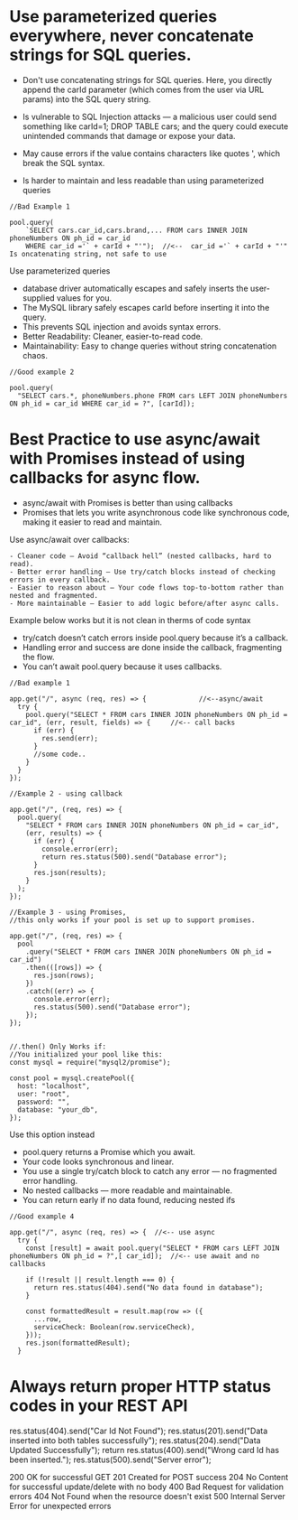 # Use parameterized queries everywhere, never concatenate strings for SQL queries.

- Don't use concatenating strings for SQL queries. Here, you directly append the carId parameter (which comes from the user via URL params) into the SQL query string.

- Is vulnerable to SQL Injection attacks — a malicious user could send something like carId=1; DROP TABLE cars; and the query could execute unintended commands that damage or expose your data.

- May cause errors if the value contains characters like quotes ', which break the SQL syntax.

- Is harder to maintain and less readable than using parameterized queries

```JS
//Bad Example 1

pool.query(
    `SELECT cars.car_id,cars.brand,... FROM cars INNER JOIN phoneNumbers ON ph_id = car_id
    WHERE car_id ='` + carId + "'");  //<--  car_id ='` + carId + "'" Is oncatenating string, not safe to use
```

Use parameterized queries

- database driver automatically escapes and safely inserts the user-supplied values for you.
- The MySQL library safely escapes carId before inserting it into the query.
- This prevents SQL injection and avoids syntax errors.
- Better Readability: Cleaner, easier-to-read code.
- Maintainability: Easy to change queries without string concatenation chaos.

```JS
//Good example 2

pool.query(
  "SELECT cars.*, phoneNumbers.phone FROM cars LEFT JOIN phoneNumbers ON ph_id = car_id WHERE car_id = ?", [carId]);
```

# Best Practice to use async/await with Promises instead of using callbacks for async flow.

- async/await with Promises is better than using callbacks
- Promises that lets you write asynchronous code like synchronous code, making it easier to read and maintain.

Use async/await over callbacks:

    - Cleaner code — Avoid “callback hell” (nested callbacks, hard to read).
    - Better error handling — Use try/catch blocks instead of checking errors in every callback.
    - Easier to reason about — Your code flows top-to-bottom rather than nested and fragmented.
    - More maintainable — Easier to add logic before/after async calls.

Example below works but it is not clean in therms of code syntax

- try/catch doesn’t catch errors inside pool.query because it’s a callback.
- Handling error and success are done inside the callback, fragmenting the flow.
- You can’t await pool.query because it uses callbacks.

```JS
//Bad example 1

app.get("/", async (req, res) => {             //<--async/await
  try {
    pool.query("SELECT * FROM cars INNER JOIN phoneNumbers ON ph_id = car_id", (err, result, fields) => {     //<-- call backs
      if (err) {
        res.send(err);
      }
      //some code..
    }
  }
});
```

```JS
//Example 2 - using callback

app.get("/", (req, res) => {
  pool.query(
    "SELECT * FROM cars INNER JOIN phoneNumbers ON ph_id = car_id",
    (err, results) => {
      if (err) {
        console.error(err);
        return res.status(500).send("Database error");
      }
      res.json(results);
    }
  );
});
```

```JS
//Example 3 - using Promises,
//this only works if your pool is set up to support promises.

app.get("/", (req, res) => {
  pool
    .query("SELECT * FROM cars INNER JOIN phoneNumbers ON ph_id = car_id")
    .then(([rows]) => {
      res.json(rows);
    })
    .catch((err) => {
      console.error(err);
      res.status(500).send("Database error");
    });
});


//.then() Only Works if:
//You initialized your pool like this:
const mysql = require("mysql2/promise");

const pool = mysql.createPool({
  host: "localhost",
  user: "root",
  password: "",
  database: "your_db",
});

```

Use this option instead

- pool.query returns a Promise which you await.
- Your code looks synchronous and linear.
- You use a single try/catch block to catch any error — no fragmented error handling.
- No nested callbacks — more readable and maintainable.
- You can return early if no data found, reducing nested ifs

```JS
//Good example 4

app.get("/", async (req, res) => {  //<-- use async
  try {
    const [result] = await pool.query("SELECT * FROM cars LEFT JOIN phoneNumbers ON ph_id = ?",[ car_id]);  //<-- use await and no callbacks

    if (!result || result.length === 0) {
      return res.status(404).send("No data found in database");
    }

    const formattedResult = result.map(row => ({
      ...row,
      serviceCheck: Boolean(row.serviceCheck),
    }));
    res.json(formattedResult);
  }
```

# Always return proper HTTP status codes in your REST API

res.status(404).send("Car Id Not Found");
res.status(201).send("Data inserted into both tables successfully");
res.status(204).send("Data Updated Successfully");
return res.status(400).send("Wrong card Id has been inserted.");
res.status(500).send("Server error");

200 OK for successful GET
201 Created for POST success
204 No Content for successful update/delete with no body
400 Bad Request for validation errors
404 Not Found when the resource doesn't exist
500 Internal Server Error for unexpected errors
